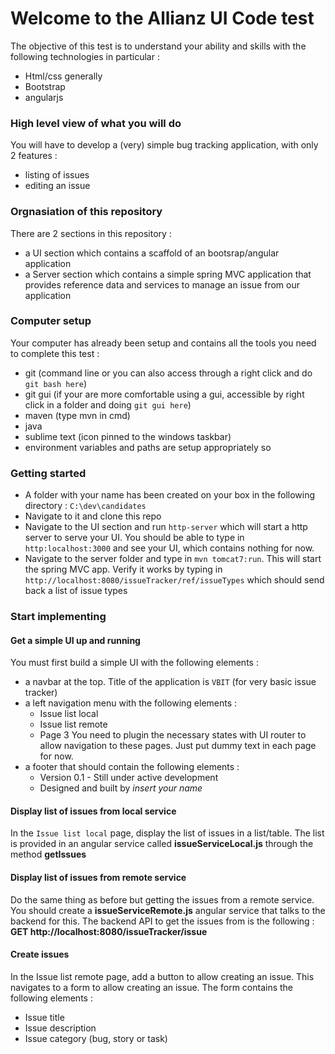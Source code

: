 # Welcome to the Allianz UI Code test

The objective of this test is to understand your ability and skills with the following technologies in particular : 
- Html/css generally
- Bootstrap
- angularjs


### High level view of what you will do
You will have to develop a (very) simple bug tracking application, with only 2 features : 
- listing of issues
- editing an issue

### Orgnasiation of this repository
There are 2 sections in this repository : 
- a UI section which contains a scaffold of an bootsrap/angular application
- a Server section which contains a simple spring MVC application that provides reference data and services to manage an issue from our application

### Computer setup
Your computer has already been setup and contains all the tools you need to complete this test : 
- git (command line or you can also access through a right click and do `git bash here`)
- git gui (if your are more comfortable using a gui, accessible by right click in a folder and doing `git gui here`)
- maven (type mvn in cmd)
- java
- sublime text (icon pinned to the windows taskbar)
- environment variables and paths are setup appropriately so 

### Getting started
- A folder with your name has been created on your box in the following directory : `C:\dev\candidates`
- Navigate to it and clone this repo
- Navigate to the UI section and run `http-server` which will start a http server to serve your UI. 
You should be able to type in `http:localhost:3000` and see your UI, which contains nothing for now.
- Navigate to the server folder and type in `mvn tomcat7:run`. This will start the spring MVC app.
Verify it works by typing in `http://localhost:8080/issueTracker/ref/issueTypes` which should send back a list of issue types

### Start implementing

#### Get a simple UI up and running
You must first build a simple UI with the following elements : 
- a navbar at the top. Title of the application is `VBIT` (for very basic issue tracker)
- a left navigation menu with the following elements : 
	- Issue list local
	- Issue list remote
	- Page 3
You need to plugin the necessary states with UI router to allow navigation to these pages.
Just put dummy text in each page for now.
- a footer that should contain the following elements : 
	- Version 0.1 - Still under active development
	- Designed and built by *insert your name*

#### Display list of issues from local service
In the `Issue list local` page, display the list of issues in a list/table.
The list is provided in an angular service called **issueServiceLocal.js** through the method **getIssues**

#### Display list of issues from remote service
Do the same thing as before but getting the issues from a remote service.
You should create a **issueServiceRemote.js** angular service that talks to the backend for this.
The backend API to get the issues from is the following : **GET http://localhost:8080/issueTracker/issue**

#### Create issues
In the Issue list remote page, add a button to allow creating an issue.
This navigates to a form to allow creating an issue.
The form contains the following elements : 
- Issue title
- Issue description
- Issue category (bug, story or task)


